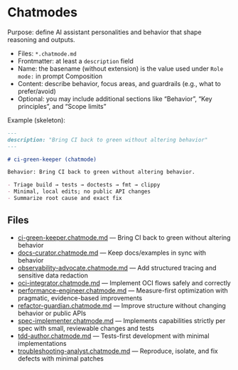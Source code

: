 # Chatmodes

Purpose: define AI assistant personalities and behavior that shape reasoning and outputs.

- Files: `*.chatmode.md`
- Frontmatter: at least a `description` field
- Name: the basename (without extension) is the value used under `Role mode:` in prompt Composition
- Content: describe behavior, focus areas, and guardrails (e.g., what to prefer/avoid)
- Optional: you may include additional sections like “Behavior”, “Key principles”, and “Scope limits”

Example (skeleton):

````markdown
---
description: "Bring CI back to green without altering behavior"
---

# ci-green-keeper (chatmode)

Behavior: Bring CI back to green without altering behavior.

- Triage build → tests → doctests → fmt → clippy
- Minimal, local edits; no public API changes
- Summarize root cause and exact fix
````

## Files
- [ci-green-keeper.chatmode.md](ci-green-keeper.chatmode.md) — Bring CI back to green without altering behavior
- [docs-curator.chatmode.md](docs-curator.chatmode.md) — Keep docs/examples in sync with behavior
- [observability-advocate.chatmode.md](observability-advocate.chatmode.md) — Add structured tracing and sensitive data redaction
- [oci-integrator.chatmode.md](oci-integrator.chatmode.md) — Implement OCI flows safely and correctly
- [performance-engineer.chatmode.md](performance-engineer.chatmode.md) — Measure-first optimization with pragmatic, evidence-based improvements
- [refactor-guardian.chatmode.md](refactor-guardian.chatmode.md) — Improve structure without changing behavior or public APIs
- [spec-implementer.chatmode.md](spec-implementer.chatmode.md) — Implements capabilities strictly per spec with small, reviewable changes and tests
- [tdd-author.chatmode.md](tdd-author.chatmode.md) — Tests-first development with minimal implementations
- [troubleshooting-analyst.chatmode.md](troubleshooting-analyst.chatmode.md) — Reproduce, isolate, and fix defects with minimal patches
